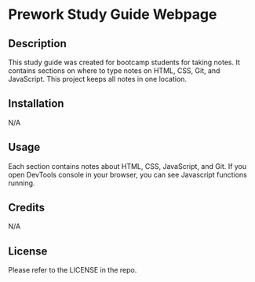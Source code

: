 # Prework Study Guide Webpage

## Description

This study guide was created for bootcamp students for taking notes. It contains sections on where to type notes on HTML, CSS, Git, and JavaScript. This project keeps all notes in one location. 


## Installation
N/A

## Usage

Each section contains notes about HTML, CSS, JavaScript, and Git. If you open DevTools console in your browser, you can see Javascript functions running. 
## Credits

N/A

## License

Please refer to the LICENSE in the repo.

